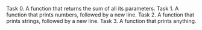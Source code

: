 Task 0. A function that returns the sum of all its parameters.
Task 1. A function that prints numbers, followed by a new line.
Task 2. A function that prints strings, followed by a new line.
Task 3. A function that prints anything.
